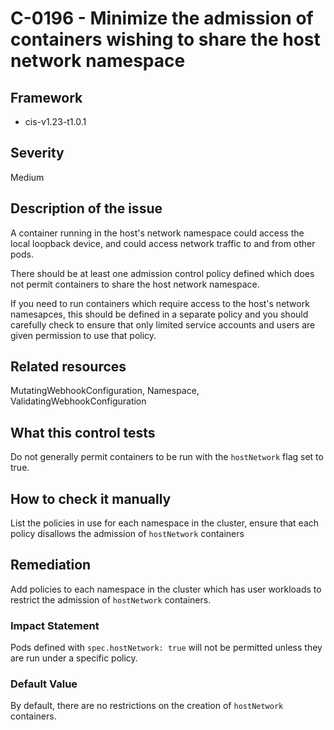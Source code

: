 # C-0196 - Minimize the admission of containers wishing to share the host network namespace

## Framework
* cis-v1.23-t1.0.1
 
## Severity
Medium

## Description of the issue
A container running in the host's network namespace could access the local loopback device, and could access network traffic to and from other pods.

 There should be at least one admission control policy defined which does not permit containers to share the host network namespace.

 If you need to run containers which require access to the host's network namesapces, this should be defined in a separate policy and you should carefully check to ensure that only limited service accounts and users are given permission to use that policy.
 
## Related resources
MutatingWebhookConfiguration, Namespace, ValidatingWebhookConfiguration
 
## What this control tests 
Do not generally permit containers to be run with the `hostNetwork` flag set to true.
 
## How to check it manually 
List the policies in use for each namespace in the cluster, ensure that each policy disallows the admission of `hostNetwork` containers
 
## Remediation
Add policies to each namespace in the cluster which has user workloads to restrict the admission of `hostNetwork` containers.
 
### Impact Statement
Pods defined with `spec.hostNetwork: true` will not be permitted unless they are run under a specific policy.
 
### Default Value
By default, there are no restrictions on the creation of `hostNetwork` containers.
 
